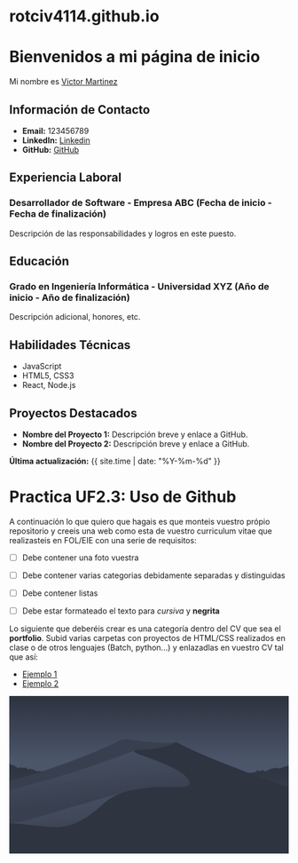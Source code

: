 # rotciv4114.github.io
# Bienvenidos a mi página de inicio

Mi nombre es [Victor Martinez](https://github.com/rotciv4114) 


## Información de Contacto
- **Email:** 123456789
- **LinkedIn:** [Linkedin](https://www.google.com/) 
- **GitHub:** [GitHub](https://www.google.com/) 

## Experiencia Laboral
### Desarrollador de Software - Empresa ABC (Fecha de inicio - Fecha de finalización)
Descripción de las responsabilidades y logros en este puesto.

## Educación
### Grado en Ingeniería Informática - Universidad XYZ (Año de inicio - Año de finalización)
Descripción adicional, honores, etc.

## Habilidades Técnicas
- JavaScript
- HTML5, CSS3
- React, Node.js
  <!-- Agrega más habilidades según sea necesario -->

## Proyectos Destacados
- **Nombre del Proyecto 1:** Descripción breve y enlace a GitHub.
- **Nombre del Proyecto 2:** Descripción breve y enlace a GitHub.
  <!-- Agrega más proyectos según sea necesario -->

**Última actualización:** {{ site.time | date: "%Y-%m-%d" }}



<!-- Si estas viendo esto, vas bien!-->
# Practica UF2.3: Uso de Github 
A continuación lo que quiero que hagais es que monteis vuestro própio repositorio y creeis una web como esta de vuestro curriculum vitae que realizasteis en FOL/EIE con una serie de requisitos:
- [ ] Debe contener una foto vuestra
- [ ] Debe contener varias categorias debidamente separadas y distinguidas
- [ ] Debe contener listas
- [ ] Debe estar formateado el texto para _cursiva_ y **negrita**



Lo siguiente que deberéis crear es una categoría dentro del CV que sea el **portfolio**. Subid varias carpetas con proyectos de HTML/CSS realizados en clase o de otros lenguajes (Batch, python...) y enlazadlas en vuestro CV tal que así:
- [Ejemplo 1](/nss/)
- [Ejemplo 2](/paginaweb/)

![Image](background4.jpg) 
